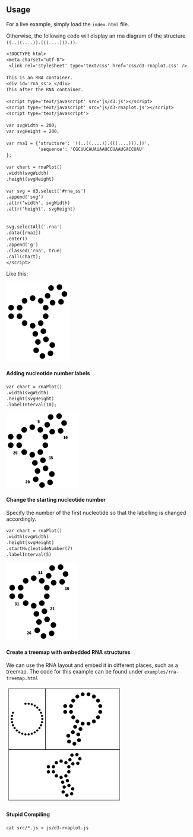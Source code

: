 ## Usage ##

For a live example, simply load the `index.html` file.

Otherwise, the following code will display an rna
diagram of the structure `((..((....)).(((....))).))`.

```
<!DOCTYPE html>
<meta charset="utf-8">
 <link rel='stylesheet' type='text/css' href='css/d3-rnaplot.css' />

This is an RNA container.
<div id='rna_ss'> </div>
This after the RNA container.

<script type='text/javascript' src='js/d3.js'></script>
<script type='text/javascript' src='js/d3-rnaplot.js'></script>
<script type='text/javascript'>

var svgWidth = 200;
var svgHeight = 200;

var rna1 = {'structure': '((..((....)).(((....))).))',
            'sequence': 'CGCUUCAUAUAAUCCUAAUGACCUAU'
};

var chart = rnaPlot()
.width(svgWidth)
.height(svgHeight)

var svg = d3.select('#rna_ss')
.append('svg')
.attr('width', svgWidth)
.attr('height', svgHeight)


svg.selectAll('.rna')
.data([rna1])
.enter()
.append('g')
.classed('rna', true)
.call(chart);
</script>
```

Like this:

![Screenshot of a simple rna-plot](/doc/img/simple-rnaplot-example.png?raw=true "Simple rna-plot example")

#### Adding nucleotide number labels ####

```
var chart = rnaPlot()
.width(svgWidth)
.height(svgHeight)
.labelInterval(10);
```

![Showing nucleotide numbers](/doc/img/show-nucleotide-numbers.png?raw=true "Show nucleotide numbers")

#### Change the starting nucleotide number ####

Specify the number of the first nucleotide so that the
labelling is changed accordingly.

```
var chart = rnaPlot()
.width(svgWidth)
.height(svgHeight)
.startNucleotideNumber(7)
.labelInterval(5)
```

![Changed starting nucleotide number](/doc/img/start-nucleotide-number.png?raw=true "Changed starting nucleotide number")

#### Create a treemap with embedded RNA structures ####

We can use the RNA layout and embed it in different places, such as a treemap.
The code for this example can be found under `examples/rna-treemap.html`

![Treemap with embedded RNAs](/doc/img/rna-treemap.png?raw=true "Treemap with embedded RNAs")


#### Stupid Compiling ####

```
cat src/*.js > js/d3-rnaplot.js
```
